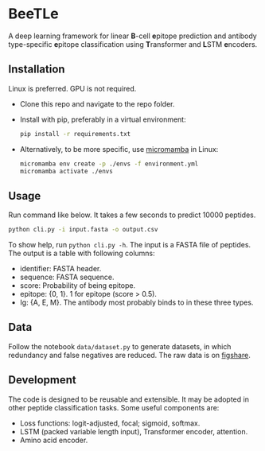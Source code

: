 # BeeTLe

A deep learning framework for linear **B**-cell **e**pitope prediction and antibody type-specific **e**pitope classification using **T**ransformer and **L**STM **e**ncoders.

## Installation

Linux is preferred. GPU is not required.

-   Clone this repo and navigate to the repo folder.
-   Install with pip, preferably in a virtual environment:

    ```bash
    pip install -r requirements.txt
    ```

-   Alternatively, to be more specific, use [micromamba](https://mamba.readthedocs.io/en/latest/installation.html) in Linux:

    ```bash
    micromamba env create -p ./envs -f environment.yml
    micromamba activate ./envs
    ```

## Usage

Run command like below. It takes a few seconds to predict 10000 peptides.

```bash
python cli.py -i input.fasta -o output.csv
```

To show help, run `python cli.py -h`. The input is a FASTA file of peptides. The output is a table with following columns:

-   identifier: FASTA header.
-   sequence: FASTA sequence.
-   score: Probability of being epitope.
-   epitope: {0, 1}. 1 for epitope (score > 0.5).
-   Ig: {A, E, M}. The antibody most probably binds to in these three types.

## Data

Follow the notebook `data/dataset.py` to generate datasets, in which redundancy and false negatives are reduced. The raw data is on [figshare](https://doi.org/10.6084/m9.figshare.22139777).

## Development

The code is designed to be reusable and extensible. It may be adopted in other peptide classification tasks. Some useful components are:

-   Loss functions: logit-adjusted, focal; sigmoid, softmax.
-   LSTM (packed variable length input), Transformer encoder, attention.
-   Amino acid encoder.

